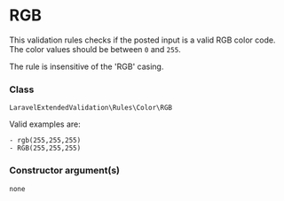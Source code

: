 # RGB
This validation rules checks if the posted input is a valid RGB color code. The color values should be between `0` and `255`.

The rule is insensitive of the 'RGB' casing.

### Class
`LaravelExtendedValidation\Rules\Color\RGB`

Valid examples are:
```
- rgb(255,255,255)
- RGB(255,255,255)
```

### Constructor argument(s)

```php
none
```